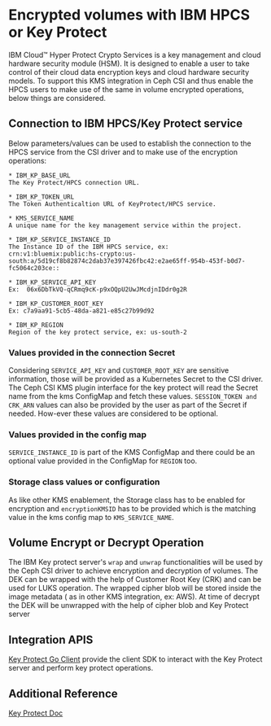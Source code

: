 # Encrypted volumes with IBM HPCS or Key Protect

IBM Cloud™ Hyper Protect Crypto Services is a key management and cloud hardware
security module (HSM). It is designed to enable a user to take control of their
cloud data encryption keys and cloud hardware security models. To support this
KMS integration in Ceph CSI and thus enable the HPCS users to make use of the
same in volume encrypted operations, below things are considered.

## Connection to IBM HPCS/Key Protect service

Below parameters/values can be used to establish the connection to the HPCS
service from the CSI driver and to make use of the encryption operations:

```text
* IBM_KP_BASE_URL
The Key Protect/HPCS connection URL.

* IBM_KP_TOKEN_URL
The Token Authenticaltion URL of KeyProtect/HPCS service.

* KMS_SERVICE_NAME
A unique name for the key management service within the project.

* IBM_KP_SERVICE_INSTANCE_ID
The Instance ID of the IBM HPCS service, ex:  crn:v1:bluemix:public:hs-crypto:us-south:a/5d19cf8b82874c2dab37e397426fbc42:e2ae65ff-954b-453f-b0d7-fc5064c203ce::

* IBM_KP_SERVICE_API_KEY
Ex:  06x6DbTkVQ-qCRmq9cK-p9xOQpU2UwJMcdjnIDdr0g2R

* IBM_KP_CUSTOMER_ROOT_KEY
Ex: c7a9aa91-5cb5-48da-a821-e85c27b99d92

* IBM_KP_REGION
Region of the key protect service, ex: us-south-2
```

### Values provided in the connection Secret

Considering `SERVICE_API_KEY` and `CUSTOMER_ROOT_KEY` are sensitive information,
those will be provided as a Kubernetes Secret to the CSI driver. The Ceph CSI
KMS plugin interface for the key protect will read the Secret name from the kms
ConfigMap and fetch these values. `SESSION_TOKEN and CRK_ARN` values can also be
provided by the user as part of the Secret if needed. How-ever these values are
considered to be optional.

### Values provided in the config map

`SERVICE_INSTANCE_ID` is part of the KMS ConfigMap and there could be an
optional value provided in the ConfigMap for `REGION` too.

### Storage class values or configuration

As like other KMS enablement, the Storage class has to be enabled for encryption
and `encryptionKMSID` has to be provided which is the matching value in the kms
config map to `KMS_SERVICE_NAME`.

## Volume Encrypt or Decrypt Operation

The IBM Key protect server's `wrap` and `unwrap` functionalities will be used by
the Ceph CSI driver to achieve encryption and decryption of volumes. The DEK can
be wrapped with the help of Customer Root Key (CRK) and can be used for LUKS
operation. The wrapped cipher blob will be stored inside the image metadata ( as
in other KMS integration, ex: AWS). At time of decrypt the DEK will be unwrapped
with the help of cipher blob and Key Protect server

## Integration APIS

[Key Protect Go Client](https://github.com/IBM/keyprotect-go-client) provide the
client SDK to interact with the Key Protect server and perform key protect
operations.

## Additional Reference

[Key Protect Doc](https://cloud.ibm.com/docs/key-protect)